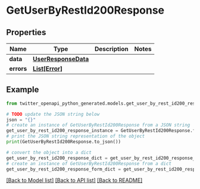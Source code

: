 # GetUserByRestId200Response


## Properties

Name | Type | Description | Notes
------------ | ------------- | ------------- | -------------
**data** | [**UserResponseData**](UserResponseData.md) |  | 
**errors** | [**List[Error]**](Error.md) |  | 

## Example

```python
from twitter_openapi_python_generated.models.get_user_by_rest_id200_response import GetUserByRestId200Response

# TODO update the JSON string below
json = "{}"
# create an instance of GetUserByRestId200Response from a JSON string
get_user_by_rest_id200_response_instance = GetUserByRestId200Response.from_json(json)
# print the JSON string representation of the object
print(GetUserByRestId200Response.to_json())

# convert the object into a dict
get_user_by_rest_id200_response_dict = get_user_by_rest_id200_response_instance.to_dict()
# create an instance of GetUserByRestId200Response from a dict
get_user_by_rest_id200_response_form_dict = get_user_by_rest_id200_response.from_dict(get_user_by_rest_id200_response_dict)
```
[[Back to Model list]](../README.md#documentation-for-models) [[Back to API list]](../README.md#documentation-for-api-endpoints) [[Back to README]](../README.md)


